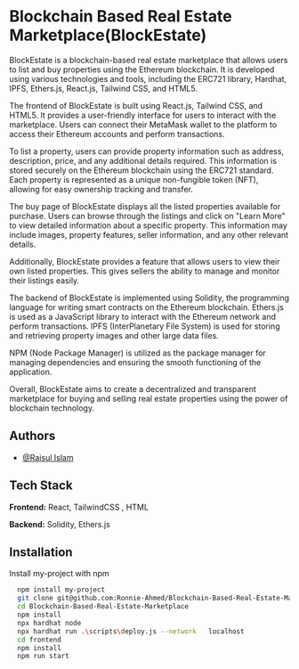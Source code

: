 
# Blockchain Based Real Estate Marketplace(BlockEstate)
BlockEstate is a blockchain-based real estate marketplace that allows users to list and buy properties using the Ethereum blockchain. It is developed using various technologies and tools, including the ERC721 library, Hardhat, IPFS, Ethers.js, React.js, Tailwind CSS, and HTML5.

The frontend of BlockEstate is built using React.js, Tailwind CSS, and HTML5. It provides a user-friendly interface for users to interact with the marketplace. Users can connect their MetaMask wallet to the platform to access their Ethereum accounts and perform transactions.

To list a property, users can provide property information such as address, description, price, and any additional details required. This information is stored securely on the Ethereum blockchain using the ERC721 standard. Each property is represented as a unique non-fungible token (NFT), allowing for easy ownership tracking and transfer.

The buy page of BlockEstate displays all the listed properties available for purchase. Users can browse through the listings and click on "Learn More" to view detailed information about a specific property. This information may include images, property features, seller information, and any other relevant details.

Additionally, BlockEstate provides a feature that allows users to view their own listed properties. This gives sellers the ability to manage and monitor their listings easily.

The backend of BlockEstate is implemented using Solidity, the programming language for writing smart contracts on the Ethereum blockchain. Ethers.js is used as a JavaScript library to interact with the Ethereum network and perform transactions. IPFS (InterPlanetary File System) is used for storing and retrieving property images and other large data files.

NPM (Node Package Manager) is utilized as the package manager for managing dependencies and ensuring the smooth functioning of the application.

Overall, BlockEstate aims to create a decentralized and transparent marketplace for buying and selling real estate properties using the power of blockchain technology.





## Authors

- [@Raisul Islam](https://www.github.com/Ronnie-Ahmed)




## Tech Stack

**Frontend:** React, TailwindCSS , HTML

**Backend:** Solidity, Ethers.js




## Installation

Install my-project with npm

```bash
  npm install my-project
  git clone git@github.com:Ronnie-Ahmed/Blockchain-Based-Real-Estate-Marketplace.git
  cd Blockchain-Based-Real-Estate-Marketplace
  npm install
  npx hardhat node
  npx hardhat run .\scripts\deploy.js --network   localhost
  cd frontend
  npm install
  npm run start
```
    
```![home](https://github.com/Ronnie-Ahmed/Blockchain-Based-Real-Estate-Marketplace/assets/68500792/5ebf6666-0ccb-4a2c-b514-6619d6fa2b85)



